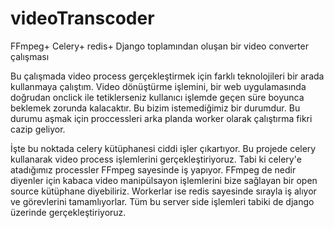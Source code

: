 # videoTranscoder
FFmpeg+ Celery+ redis+ Django toplamından oluşan bir video converter çalışması

Bu çalışmada video process gerçekleştirmek için farklı teknolojileri bir arada kullanmaya çalıştım. Video dönüştürme işlemini,
bir web uygulamasında doğrudan onclick ile tetiklerseniz kullanıcı işlemde geçen süre boyunca beklemek zorunda kalacaktır. Bu bizim istemediğimiz bir durumdur.
Bu durumu aşmak için proccessleri arka planda worker olarak çalıştırma fikri cazip geliyor. 

İşte bu noktada celery kütüphanesi ciddi işler çıkartıyor. Bu projede celery kullanarak video process işlemlerini gerçekleştiriyoruz. Tabi ki celery'e atadığımız
processler FFmpeg sayesinde iş yapıyor. FFmpeg de nedir diyenler için kabaca video manipülsayon işlemlerini bize sağlayan bir open source kütüphane diyebiliriz.
Workerlar ise redis sayesinde sırayla iş alıyor ve görevlerini tamamlıyorlar. Tüm bu server side işlemleri tabiki de django üzerinde gerçekleştiriyoruz.
